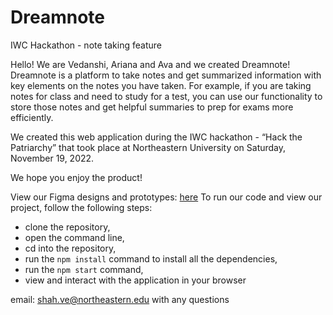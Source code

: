 # Dreamnote
IWC Hackathon - note taking feature

Hello! We are Vedanshi, Ariana and Ava and we created Dreamnote! Dreamnote is a platform to take notes and get summarized information with key elements on the notes you have taken. For example, if you are taking notes for class and need to study for a test, you can use our functionality to store those notes and get helpful summaries to prep for exams more efficiently.

We created this web application during the IWC hackathon - “Hack the Patriarchy” that took place at Northeastern University on Saturday, November 19, 2022.

We hope you enjoy the product!

View our Figma designs and prototypes: [here](https://www.figma.com/file/Ck8G7i2D3LVhEpQzu59535/Dreamnote?node-id=0%3A1&t=cg02zB3nBbR9naDz-1)
To run our code and view our project, follow the following steps:
- clone the repository,
- open the command line,
- cd into the repository,
- run the `npm install` command to install all the dependencies,
- run the `npm start` command,
- view and interact with the application in your browser

email: shah.ve@northeastern.edu with any questions
